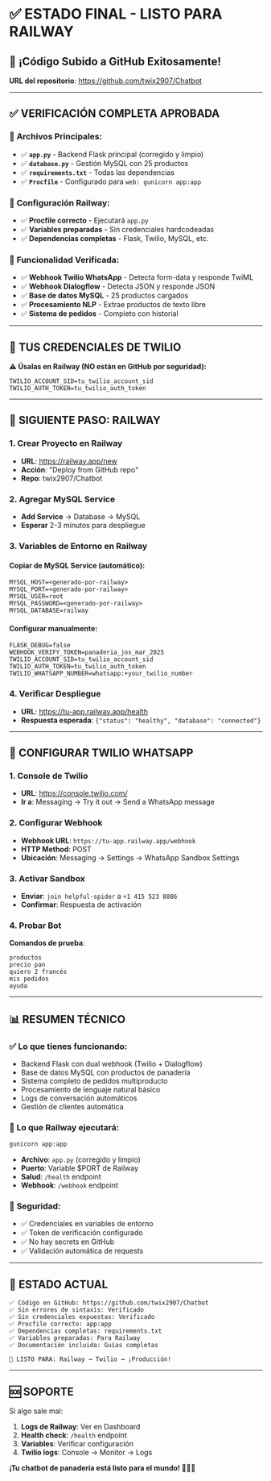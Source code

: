 # ✅ ESTADO FINAL - LISTO PARA RAILWAY

## 🎉 ¡Código Subido a GitHub Exitosamente!

**URL del repositorio**: https://github.com/twix2907/Chatbot

---

## ✅ VERIFICACIÓN COMPLETA APROBADA

### 📁 **Archivos Principales:**
- ✅ **`app.py`** - Backend Flask principal (corregido y limpio)
- ✅ **`database.py`** - Gestión MySQL con 25 productos
- ✅ **`requirements.txt`** - Todas las dependencias
- ✅ **`Procfile`** - Configurado para `web: gunicorn app:app`

### 🔧 **Configuración Railway:**
- ✅ **Procfile correcto** - Ejecutará `app.py`
- ✅ **Variables preparadas** - Sin credenciales hardcodeadas
- ✅ **Dependencias completas** - Flask, Twilio, MySQL, etc.

### 🚀 **Funcionalidad Verificada:**
- ✅ **Webhook Twilio WhatsApp** - Detecta form-data y responde TwiML
- ✅ **Webhook Dialogflow** - Detecta JSON y responde JSON
- ✅ **Base de datos MySQL** - 25 productos cargados
- ✅ **Procesamiento NLP** - Extrae productos de texto libre
- ✅ **Sistema de pedidos** - Completo con historial

---

## 🔑 TUS CREDENCIALES DE TWILIO

**⚠️ Úsalas en Railway (NO están en GitHub por seguridad):**

```
TWILIO_ACCOUNT_SID=tu_twilio_account_sid
TWILIO_AUTH_TOKEN=tu_twilio_auth_token
```

---

## 🚀 SIGUIENTE PASO: RAILWAY

### 1. Crear Proyecto en Railway
- **URL**: https://railway.app/new
- **Acción**: "Deploy from GitHub repo"
- **Repo**: twix2907/Chatbot

### 2. Agregar MySQL Service
- **Add Service** → Database → MySQL
- **Esperar** 2-3 minutos para despliegue

### 3. Variables de Entorno en Railway

#### Copiar de MySQL Service (automático):
```
MYSQL_HOST=<generado-por-railway>
MYSQL_PORT=<generado-por-railway>
MYSQL_USER=root
MYSQL_PASSWORD=<generado-por-railway>
MYSQL_DATABASE=railway
```

#### Configurar manualmente:
```
FLASK_DEBUG=false
WEBHOOK_VERIFY_TOKEN=panaderia_jos_mar_2025
TWILIO_ACCOUNT_SID=tu_twilio_account_sid
TWILIO_AUTH_TOKEN=tu_twilio_auth_token
TWILIO_WHATSAPP_NUMBER=whatsapp:+your_twilio_number
```

### 4. Verificar Despliegue
- **URL**: https://tu-app.railway.app/health
- **Respuesta esperada**: `{"status": "healthy", "database": "connected"}`

---

## 📱 CONFIGURAR TWILIO WHATSAPP

### 1. Console de Twilio
- **URL**: https://console.twilio.com/
- **Ir a**: Messaging → Try it out → Send a WhatsApp message

### 2. Configurar Webhook
- **Webhook URL**: `https://tu-app.railway.app/webhook`
- **HTTP Method**: POST
- **Ubicación**: Messaging → Settings → WhatsApp Sandbox Settings

### 3. Activar Sandbox
- **Enviar**: `join helpful-spider` a `+1 415 523 8886`
- **Confirmar**: Respuesta de activación

### 4. Probar Bot
**Comandos de prueba**:
```
productos
precio pan
quiero 2 francés
mis pedidos
ayuda
```

---

## 📊 RESUMEN TÉCNICO

### ✅ **Lo que tienes funcionando:**
- Backend Flask con dual webhook (Twilio + Dialogflow)
- Base de datos MySQL con productos de panadería
- Sistema completo de pedidos multiproducto
- Procesamiento de lenguaje natural básico
- Logs de conversación automáticos
- Gestión de clientes automática

### 🎯 **Lo que Railway ejecutará:**
```bash
gunicorn app:app
```
- **Archivo**: `app.py` (corregido y limpio)
- **Puerto**: Variable $PORT de Railway
- **Salud**: `/health` endpoint
- **Webhook**: `/webhook` endpoint

### 🔐 **Seguridad:**
- ✅ Credenciales en variables de entorno
- ✅ Token de verificación configurado
- ✅ No hay secrets en GitHub
- ✅ Validación automática de requests

---

## 🎉 ESTADO ACTUAL

```
✅ Código en GitHub: https://github.com/twix2907/Chatbot
✅ Sin errores de sintaxis: Verificado
✅ Sin credenciales expuestas: Verificado  
✅ Procfile correcto: app:app
✅ Dependencias completas: requirements.txt
✅ Variables preparadas: Para Railway
✅ Documentación incluida: Guías completas

🔄 LISTO PARA: Railway → Twilio → ¡Producción!
```

---

## 🆘 SOPORTE

Si algo sale mal:
1. **Logs de Railway**: Ver en Dashboard
2. **Health check**: `/health` endpoint
3. **Variables**: Verificar configuración
4. **Twilio logs**: Console → Monitor → Logs

**¡Tu chatbot de panadería está listo para el mundo! 🍞📱✨**
